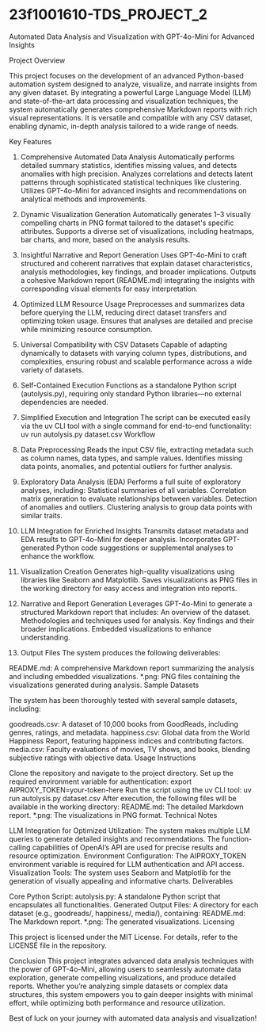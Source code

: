 # 23f1001610-TDS_PROJECT_2

Automated Data Analysis and Visualization with GPT-4o-Mini for Advanced Insights

Project Overview

This project focuses on the development of an advanced Python-based automation system designed to analyze, visualize, and narrate insights from any given dataset. By integrating a powerful Large Language Model (LLM) and state-of-the-art data processing and visualization techniques, the system automatically generates comprehensive Markdown reports with rich visual representations. It is versatile and compatible with any CSV dataset, enabling dynamic, in-depth analysis tailored to a wide range of needs.

Key Features

1. Comprehensive Automated Data Analysis
Automatically performs detailed summary statistics, identifies missing values, and detects anomalies with high precision.
Analyzes correlations and detects latent patterns through sophisticated statistical techniques like clustering.
Utilizes GPT-4o-Mini for advanced insights and recommendations on analytical methods and improvements.
2. Dynamic Visualization Generation
Automatically generates 1–3 visually compelling charts in PNG format tailored to the dataset's specific attributes.
Supports a diverse set of visualizations, including heatmaps, bar charts, and more, based on the analysis results.
3. Insightful Narrative and Report Generation
Uses GPT-4o-Mini to craft structured and coherent narratives that explain dataset characteristics, analysis methodologies, key findings, and broader implications.
Outputs a cohesive Markdown report (README.md) integrating the insights with corresponding visual elements for easy interpretation.
4. Optimized LLM Resource Usage
Preprocesses and summarizes data before querying the LLM, reducing direct dataset transfers and optimizing token usage.
Ensures that analyses are detailed and precise while minimizing resource consumption.
5. Universal Compatibility with CSV Datasets
Capable of adapting dynamically to datasets with varying column types, distributions, and complexities, ensuring robust and scalable performance across a wide variety of datasets.
6. Self-Contained Execution
Functions as a standalone Python script (autolysis.py), requiring only standard Python libraries—no external dependencies are needed.
7. Simplified Execution and Integration
The script can be executed easily via the uv CLI tool with a single command for end-to-end functionality:
uv run autolysis.py dataset.csv
Workflow

1. Data Preprocessing
Reads the input CSV file, extracting metadata such as column names, data types, and sample values.
Identifies missing data points, anomalies, and potential outliers for further analysis.
2. Exploratory Data Analysis (EDA)
Performs a full suite of exploratory analyses, including:
Statistical summaries of all variables.
Correlation matrix generation to evaluate relationships between variables.
Detection of anomalies and outliers.
Clustering analysis to group data points with similar traits.
3. LLM Integration for Enriched Insights
Transmits dataset metadata and EDA results to GPT-4o-Mini for deeper analysis.
Incorporates GPT-generated Python code suggestions or supplemental analyses to enhance the workflow.
4. Visualization Creation
Generates high-quality visualizations using libraries like Seaborn and Matplotlib.
Saves visualizations as PNG files in the working directory for easy access and integration into reports.
5. Narrative and Report Generation
Leverages GPT-4o-Mini to generate a structured Markdown report that includes:
An overview of the dataset.
Methodologies and techniques used for analysis.
Key findings and their broader implications.
Embedded visualizations to enhance understanding.
6. Output Files
The system produces the following deliverables:

README.md: A comprehensive Markdown report summarizing the analysis and including embedded visualizations.
*.png: PNG files containing the visualizations generated during analysis.
Sample Datasets

The system has been thoroughly tested with several sample datasets, including:

goodreads.csv: A dataset of 10,000 books from GoodReads, including genres, ratings, and metadata.
happiness.csv: Global data from the World Happiness Report, featuring happiness indices and contributing factors.
media.csv: Faculty evaluations of movies, TV shows, and books, blending subjective ratings with objective data.
Usage Instructions

Clone the repository and navigate to the project directory.
Set up the required environment variable for authentication:
export AIPROXY_TOKEN=your-token-here
Run the script using the uv CLI tool:
uv run autolysis.py dataset.csv
After execution, the following files will be available in the working directory:
README.md: The detailed Markdown report.
*.png: The visualizations in PNG format.
Technical Notes

LLM Integration for Optimized Utilization:
The system makes multiple LLM queries to generate detailed insights and recommendations.
The function-calling capabilities of OpenAI’s API are used for precise results and resource optimization.
Environment Configuration:
The AIPROXY_TOKEN environment variable is required for LLM authentication and API access.
Visualization Tools:
The system uses Seaborn and Matplotlib for the generation of visually appealing and informative charts.
Deliverables

Core Python Script:
autolysis.py: A standalone Python script that encapsulates all functionalities.
Generated Output Files:
A directory for each dataset (e.g., goodreads/, happiness/, media/), containing:
README.md: The Markdown report.
*.png: The generated visualizations.
Licensing

This project is licensed under the MIT License. For details, refer to the LICENSE file in the repository.

Conclusion
This project integrates advanced data analysis techniques with the power of GPT-4o-Mini, allowing users to seamlessly automate data exploration, generate compelling visualizations, and produce detailed reports. Whether you’re analyzing simple datasets or complex data structures, this system empowers you to gain deeper insights with minimal effort, while optimizing both performance and resource utilization.

Best of luck on your journey with automated data analysis and visualization!
